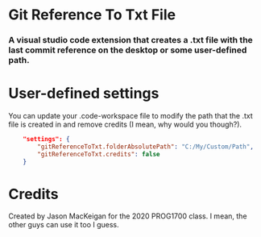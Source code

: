 # Git Reference To Txt File
### A visual studio code extension that creates a .txt file with the last commit reference on the desktop or some user-defined path.

# User-defined settings
You can update your .code-workspace file to modify the path that the .txt file is created in and remove credits (I mean, why would you though?).

```json
    "settings": {
        "gitReferenceToTxt.folderAbsolutePath": "C:/My/Custom/Path",
        "gitReferenceToTxt.credits": false
    }
```

# Credits
Created by Jason MacKeigan for the 2020 PROG1700 class. I mean, the other guys can use it too I guess.